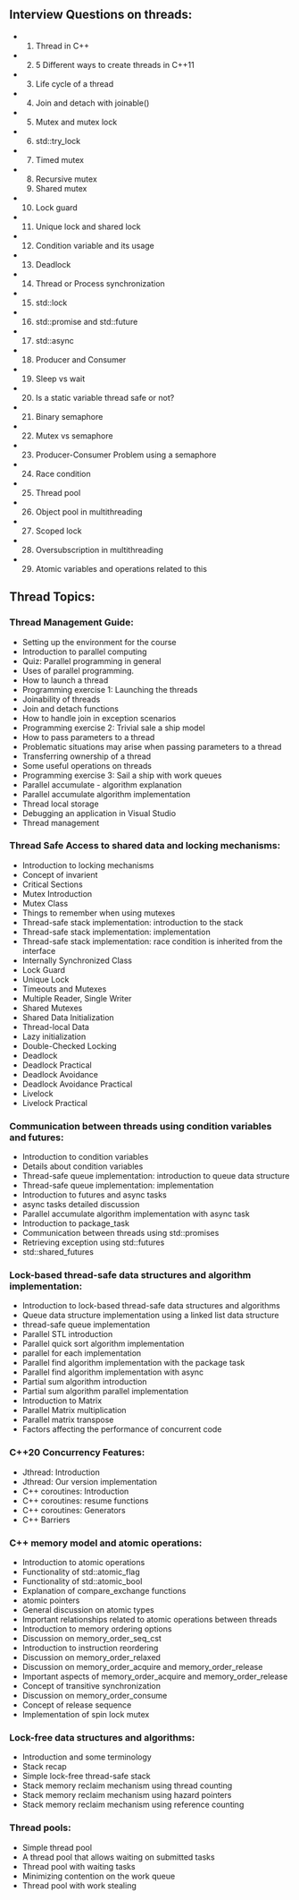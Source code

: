 ## Interview Questions on threads:
 - 1. Thread in C++
 - 2. 5 Different ways to create threads in C++11
 - 3. Life cycle of a thread
 - 4. Join and detach with joinable()
 - 5. Mutex and mutex lock
 - 6. std::try_lock
 - 7. Timed mutex
 - 8. Recursive mutex
   9. Shared mutex
 - 10. Lock guard
 - 11. Unique lock and shared lock
 - 12. Condition variable and its usage
 - 13. Deadlock
 - 14. Thread or Process synchronization
 - 15. std::lock
 - 16. std::promise and std::future
 - 17. std::async
 - 18. Producer and Consumer
 - 19. Sleep vs wait
 - 20. Is a static variable thread safe or not?
 - 21. Binary semaphore
 - 22. Mutex vs semaphore
 - 23. Producer-Consumer Problem using a semaphore
 - 24. Race condition
 - 25. Thread pool
 - 26. Object pool in multithreading
 - 27. Scoped lock
 - 28. Oversubscription in multithreading
 - 29. Atomic variables and operations related to this

## Thread Topics:
### Thread Management Guide:
 - Setting up the environment for the course
 - Introduction to parallel computing
 - Quiz: Parallel programming in general
 - Uses of parallel programming.
 - How to launch a thread
 - Programming exercise 1: Launching the threads
 - Joinability of threads
 - Join and detach functions
 - How to handle join in exception scenarios
 - Programming exercise 2: Trivial sale a ship model
 - How to pass parameters to a thread
 - Problematic situations may arise when passing parameters to a thread
 - Transferring ownership of a thread
 - Some useful operations on threads
 - Programming exercise 3: Sail a ship with work queues
 - Parallel accumulate - algorithm explanation
 - Parallel accumulate algorithm implementation
 - Thread local storage
 - Debugging an application in Visual Studio
 - Thread management

### Thread Safe Access to shared data and locking mechanisms:
 - Introduction to locking mechanisms
 - Concept of invarient
 - Critical Sections
 - Mutex Introduction
 - Mutex Class
 - Things to remember when using mutexes
 - Thread-safe stack implementation: introduction to the stack
 - Thread-safe stack implementation: implementation
 - Thread-safe stack implementation: race condition is inherited from the interface
 - Internally Synchronized Class
 - Lock Guard
 - Unique Lock
 - Timeouts and Mutexes
 - Multiple Reader, Single Writer
 - Shared Mutexes
 - Shared Data Initialization
 - Thread-local Data
 - Lazy initialization
 - Double-Checked Locking
 - Deadlock
 - Deadlock Practical
 - Deadlock Avoidance
 - Deadlock Avoidance Practical
 - Livelock
 - Livelock Practical

### Communication between threads using condition variables and futures:
 - Introduction to condition variables
 - Details about condition variables
 - Thread-safe queue implementation: introduction to queue data structure
 - Thread-safe queue implementation: implementation
 - Introduction to futures and async tasks
 - async tasks detailed discussion
 - Parallel accumulate algorithm implementation with async task
 - Introduction to package_task
 - Communication between threads using std::promises
 - Retrieving exception using std::futures
 - std::shared_futures

### Lock-based thread-safe data structures and algorithm implementation:
 - Introduction to lock-based thread-safe data structures and algorithms
 - Queue data structure implementation using a linked list data structure
 - thread-safe queue implementation
 - Parallel STL introduction
 - Parallel quick sort algorithm implementation
 - parallel for each implementation
 - Parallel find algorithm implementation with the package task
 - Parallel find algorithm implementation with async
 - Partial sum algorithm introduction
 - Partial sum algorithm parallel implementation
 - Introduction to Matrix
 - Parallel Matrix multiplication
 - Parallel matrix transpose
 - Factors affecting the performance of concurrent code

### C++20 Concurrency Features:
 - Jthread: Introduction
 - Jthread: Our version implementation
 - C++ coroutines: Introduction
 - C++ coroutines: resume functions
 - C++ coroutines: Generators
 - C++ Barriers

### C++ memory model and atomic operations:
 - Introduction to atomic operations
 - Functionality of std::atomic_flag
 - Functionality of std::atomic_bool
 - Explanation of compare_exchange functions
 - atomic pointers
 - General discussion on atomic types
 - Important relationships related to atomic operations between threads
 - Introduction to memory ordering options
 - Discussion on memory_order_seq_cst
 - Introduction to instruction reordering
 - Discussion on memory_order_relaxed
 - Discussion on memory_order_acquire and memory_order_release
 - Important aspects of memory_order_acquire and memory_order_release
 - Concept of transitive synchronization
 - Discussion on memory_order_consume
 - Concept of release sequence
 - Implementation of spin lock mutex

### Lock-free data structures and algorithms:
 - Introduction and some terminology
 - Stack recap
 - Simple lock-free thread-safe stack
 - Stack memory reclaim mechanism using thread counting
 - Stack memory reclaim mechanism using hazard pointers
 - Stack memory reclaim mechanism using reference counting

### Thread pools:
 - Simple thread pool
 - A thread pool that allows waiting on submitted tasks
 - Thread pool with waiting tasks
 - Minimizing contention on the work queue
 - Thread pool with work stealing

